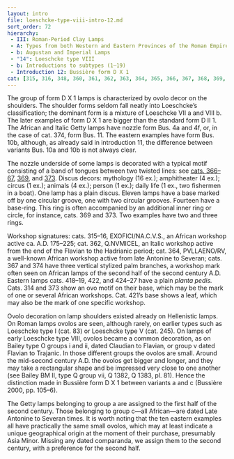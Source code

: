 ```yaml
---
layout: intro
file: loeschcke-type-viii-intro-12.md
sort_order: 72
hierarchy:
 - III: Roman-Period Clay Lamps
 - A: Types from both Western and Eastern Provinces of the Roman Empire
 - b: Augustan and Imperial Lamps
 - "14": Loeschcke type VIII
 - b: Introductions to subtypes (1–19)
 - Introduction 12: Bussière form D X 1
cat: [315, 316, 348, 360, 361, 362, 363, 364, 365, 366, 367, 368, 369, 370, 371, 372, 373, 374, 418, 419, 420, 421, 422, 423, 424, 425, 426, 427]
---
```

The group of form D X 1 lamps is characterized by ovolo decor on the shoulders. The shoulder forms seldom fall neatly into Loeschcke’s classification; the dominant form is a mixture of Loeschcke VII a and VIII b. The later examples of form D X 1 are bigger than the standard form D II 1. The African and Italic Getty lamps have nozzle form Bus. 4a and 4f, or, in the case of cat. 374, form Bus. 11. The eastern examples have form Bus. 10b, although, as already said in introduction 11, the difference between variants Bus. 10a and 10b is not always clear.

The nozzle underside of some lamps is decorated with a typical motif consisting of a band of tongues between two twisted lines: see [cats. 366–67](366-67), [369](369), and [373](373). Discus decors: mythology (16 ex.); amphitheater (4 ex.); circus (1 ex.); animals (4 ex.); person (1 ex.); daily life (1 ex., two fishermen in a boat). One lamp has a plain discus. Eleven lamps have a base marked off by one circular groove, one with two circular grooves. Fourteen have a base-ring. This ring is often accompanied by an additional inner ring or circle, for instance, cats. 369 and 373. Two examples have two and three rings.

Workshop signatures: cats. 315–16, <span class="inscription">EXOFICI/NA.C.V.S.</span>, an African workshop active ca. A.D. 175–225; cat. 362, <span class="inscription">Q.NVMICEL</span>, an Italic workshop active from the end of the Flavian to the Hadrianic period; cat. 364, <span class="inscription">PVLLAENO/RV</span>, a well-known African workshop active from late Antonine to Severan; cats. 367 and 374 have three vertical stylized palm branches, a workshop mark often seen on African lamps of the second half of the second century A.D. Eastern lamps cats. 418–19, 422, and 424–27 have a plain *planta pedis.* Cats. 314 and 373 show an ovo motif on their base, which may be the mark of one or several African workshops. Cat. 421’s base shows a leaf, which may also be the mark of one specific workshop.

Ovolo decoration on lamp shoulders existed already on Hellenistic lamps. On Roman lamps ovolos are seen, although rarely, on earlier types such as Loeschcke type I (cat. 83) or Loeschcke type V (cat. 245). On lamps of early Loeschcke type VIII, ovolos became a common decoration, as on Bailey type O groups i and ii, dated Claudian to Flavian, or group v dated Flavian to Trajanic. In those different groups the ovolos are small. Around the mid-second century A.D. the ovolos get bigger and longer, and they may take a rectangular shape and be impressed very close to one another (see Bailey BM II, type Q group vii, Q 1382, Q 1383, pl. 81). Hence the distinction made in Bussière form D X 1 between variants a and c (Bussière 2000, pp. 105–6).

The Getty lamps belonging to group a are assigned to the first half of the second century. Those belonging to group c—all African—are dated Late Antonine to Severan times. It is worth noting that the ten eastern examples all have practically the same small ovolos, which may at least indicate a unique geographical origin at the moment of their purchase, presumably Asia Minor. Missing any dated comparanda, we assign them to the second century, with a preference for the second half.

